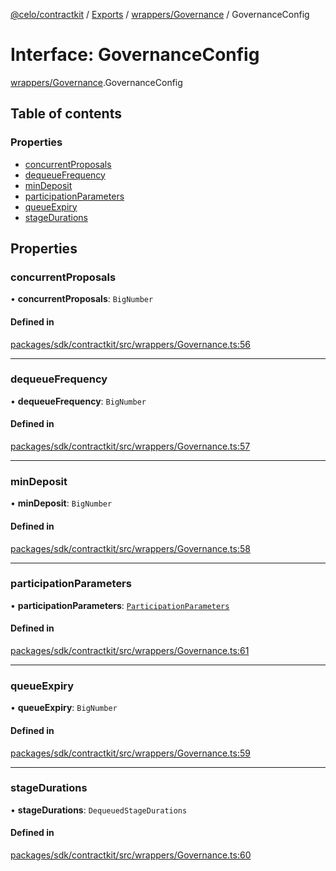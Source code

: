 [@celo/contractkit](../README.md) / [Exports](../modules.md) / [wrappers/Governance](../modules/wrappers_Governance.md) / GovernanceConfig

# Interface: GovernanceConfig

[wrappers/Governance](../modules/wrappers_Governance.md).GovernanceConfig

## Table of contents

### Properties

- [concurrentProposals](wrappers_Governance.GovernanceConfig.md#concurrentproposals)
- [dequeueFrequency](wrappers_Governance.GovernanceConfig.md#dequeuefrequency)
- [minDeposit](wrappers_Governance.GovernanceConfig.md#mindeposit)
- [participationParameters](wrappers_Governance.GovernanceConfig.md#participationparameters)
- [queueExpiry](wrappers_Governance.GovernanceConfig.md#queueexpiry)
- [stageDurations](wrappers_Governance.GovernanceConfig.md#stagedurations)

## Properties

### concurrentProposals

• **concurrentProposals**: `BigNumber`

#### Defined in

[packages/sdk/contractkit/src/wrappers/Governance.ts:56](https://github.com/celo-org/developer-tooling/blob/master/packages/sdk/contractkit/src/wrappers/Governance.ts#L56)

___

### dequeueFrequency

• **dequeueFrequency**: `BigNumber`

#### Defined in

[packages/sdk/contractkit/src/wrappers/Governance.ts:57](https://github.com/celo-org/developer-tooling/blob/master/packages/sdk/contractkit/src/wrappers/Governance.ts#L57)

___

### minDeposit

• **minDeposit**: `BigNumber`

#### Defined in

[packages/sdk/contractkit/src/wrappers/Governance.ts:58](https://github.com/celo-org/developer-tooling/blob/master/packages/sdk/contractkit/src/wrappers/Governance.ts#L58)

___

### participationParameters

• **participationParameters**: [`ParticipationParameters`](wrappers_Governance.ParticipationParameters.md)

#### Defined in

[packages/sdk/contractkit/src/wrappers/Governance.ts:61](https://github.com/celo-org/developer-tooling/blob/master/packages/sdk/contractkit/src/wrappers/Governance.ts#L61)

___

### queueExpiry

• **queueExpiry**: `BigNumber`

#### Defined in

[packages/sdk/contractkit/src/wrappers/Governance.ts:59](https://github.com/celo-org/developer-tooling/blob/master/packages/sdk/contractkit/src/wrappers/Governance.ts#L59)

___

### stageDurations

• **stageDurations**: `DequeuedStageDurations`

#### Defined in

[packages/sdk/contractkit/src/wrappers/Governance.ts:60](https://github.com/celo-org/developer-tooling/blob/master/packages/sdk/contractkit/src/wrappers/Governance.ts#L60)
